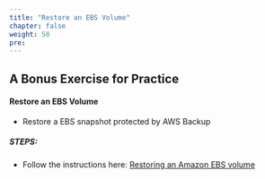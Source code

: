 ```yaml
---
title: "Restore an EBS Volume"
chapter: false
weight: 50
pre:
---
```


## A Bonus Exercise for Practice

#### Restore an EBS Volume

- Restore a EBS snapshot protected by AWS Backup

##### STEPS:

- Follow the instructions here:  [Restoring an Amazon EBS volume](https://docs.aws.amazon.com/aws-backup/latest/devguide/restoring-ebs.html)
